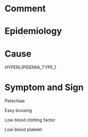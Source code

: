 # Comment

# Epidemiology

# Cause

HYPERLIPIDEMIA_TYPE_1

# Symptom and Sign

Petechiae

Easy bruising

Low blood clotting factor

Low blood platelet

